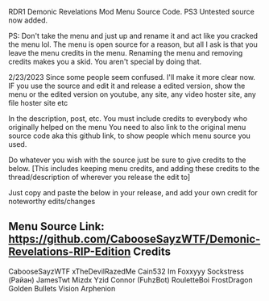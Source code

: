 RDR1 Demonic Revelations Mod Menu Source Code.
PS3 Untested source now added.

PS: Don't take the menu and just up and rename it and act like you cracked the menu lol. The menu is open source for a reason, but all I ask is that you leave the menu credits in the menu. Renaming the menu and removing credits makes you a skid. You aren't special by doing that.


2/23/2023
Since some people seem confused. I'll make it more clear now.
IF you use the source and edit it and release a edited version, show the menu or the edited version on youtube, any site, any video hoster site, any file hoster site etc

In the description, post, etc. You must include credits to everybody who originally helped on the menu
You need to also link to the original menu source code aka this github link, to show people which menu source you used.


Do whatever you wish with the source just be sure to give credits to the below. [This includes keeping menu credits, and adding these credits to the thread/description of wherever you release the edit to]

Just copy and paste the below in your release, and add your own credit for noteworthy edits/changes

Menu Source Link: https://github.com/CabooseSayzWTF/Demonic-Revelations-RIP-Edition
Credits
---------
CabooseSayzWTF
xTheDevilRazedMe
Cain532
Im Foxxyyy
Sockstress (Райан)
JamesTwt
Mizdx
Yzid
Connor (FuhzBot)
RouletteBoi
FrostDragon
Golden Bullets
Vision
Arphenion
